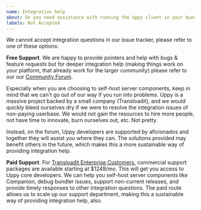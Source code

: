 ```yaml
---
name: Integration help
about: Do you need assistance with running the Uppy client in your bundler, or Companion on your own preferred server platform?
labels: Not Accepted
---
```


We cannot accept integration questions in our issue tracker, please refer to one of these options: 

**Free Support**. We are happy to provide pointers and help with bugs & feature requests but for deeper integration help (making things work on your platform, that already work for the larger community) please refer to our our [Community Forum](https://community.transloadit.com/c/uppy). 

Especially when you are choosing to self-host server components, keep in mind that we can't go out of our way if you run into problems. Uppy is a massive project backed by a small company (Transloadit), and we would quickly bleed ourselves dry if we were to resolve the integration issues of non-paying userbase. We would not gain the resources to hire more people, not have time to innovate, burn ourselves out, etc. Not pretty.

Instead, on the forum, Uppy developers are supported by aficionados and together they will assist you where they can. The solutions provided may benefit others in the future, which makes this a more sustainable way of providing integration help.

**Paid Support**. For [Transloadit Enterprise Customers](https://transloadit.com/pricing/), commercial support packages are available starting at $1249/mo. This will get you access to Uppy core developers. We can help you self-host server components like Companion, debug bundler issues, support non-current releases, and provide timely responses to other integration questions. The paid route allows us to scale up our support department, making this a sustainable way of providing integration help, also.
